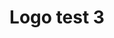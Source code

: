 ---
layout: default
category: bts
tags: [" RPi"," LED"]
video: "https://player.vimeo.com/video/303566911?badge=0&amp;autopause=0&amp;player_id=0&amp;app_id=72231"
title: "Logo test 3"
thumbnail: "https://i.vimeocdn.com/video/742601097_295x166.jpg?r=pad"
---